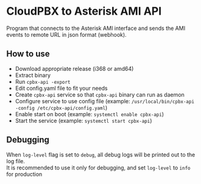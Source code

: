 # CloudPBX to Asterisk AMI API
Program that connects to the Asterisk AMI interface and sends the AMI events to remote URL in json format (webhook).

## How to use
* Download appropriate release (i368 or amd64)
* Extract binary
* Run `cpbx-api -export`
* Edit config.yaml file to fit your needs
* Create `cpbx-api` service so that `cpbx-api` binary can run as daemon
* Configure service to use config file (example: `/usr/local/bin/cpbx-api -config /etc/cpbx-api/config.yaml`)
* Enable start on boot (example: `systemctl enable cpbx-api`)
* Start the service (example: `systemctl start cpbx-api`)

## Debugging
When `log-level` flag is set to `debug`, all debug logs will be printed out to the log file.   
It is recommended to use it only for debugging, and set `log-level` to `info` for production 
